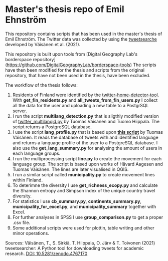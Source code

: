 # Master's thesis repo of Emil Ehnström

This repository contains scripts that has been used in the master's thesis of Emil Ehnström. The Twitter data was collected by using the [tweetsearche](https://github.com/DigitalGeographyLab/tweetsearcher) developed by Väisänen et al. (2021).

This repository is built upon tools from [Digital Geography Lab's borderspace repository] (https://github.com/DigitalGeographyLab/borderspace-tools)
The scripts have then been modified for the thesis and scripts from the original repository, that have not been used in the thesis, have been excluded.

The workflow of the thesis follows:

1. Residents of Finland were identified by the [twitter-home-detector-tool](https://github.com/DigitalGeographyLab/twitter-home-detector-tool). With **get_fin_residents.py** and  **all_tweets_from_fin_users.py** I collect all the data for the user and uploading a new table to a PostgrSQL server.
2. I run the script **multilang_detection.py** that is sligthly modified version of [twitter_multilangid.py](https://github.com/DigitalGeographyLab/maphel-finlang/blob/master/get_user_langprofiles.py) by Tuomas Väisänen and Tuomo Hiippala. The script returns a PostgreSQL database. 
3. I use the script **lang_profile.py** that is based upon **[this script](https://github.com/DigitalGeographyLab/maphel-finlang/blob/master/get_user_langprofiles.py)** by Tuomas Väisänen. It reads the database of tweets with and identified language and returns a language profile of the user to a PostgreSQL database. I also use the **get_lang_summary.py** for analysing the amount of users in each language groups.
4. I run the multiprocessing script **line.py** to create the movement for each language group. The script is based upon works of Håvard Aagesen and Tuomas Väisänen. The lines are later visualised in QGIS.
5. I run a similar script called **municipality.py** to create movement lines within Finland. 
6. To deterimne the diversity I use **get_richness_ecopy.py** and calculate the Shannon entropy and Simpson index of the unique country travel diversity. 
7. For statistics I use **cb_summary.py**, **continents_summary.py**, **municipality_for_excel.py**, and **municipality_summary** together with Excel. 
8. For further analyses in SPSS I use **group_comparison.py** to get a proper .csv file. 
9. Some additional scripts were used for plottin, table writing and other minor operations. 

Sources:
Väisänen, T., S. Sirkiä, T. Hiippala, O. Järv & T. Toivonen (2021) tweetsearcher: A Python tool for downloading tweets for academic research. [DOI: 10.5281/zenodo.4767170](https://zenodo.org/record/4767170)
